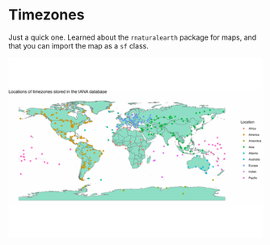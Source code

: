 # Timezones

Just a quick one. Learned about the `rnaturalearth` package for maps, and that you can import the map as a `sf` class.

![](2023-03-28.png)

